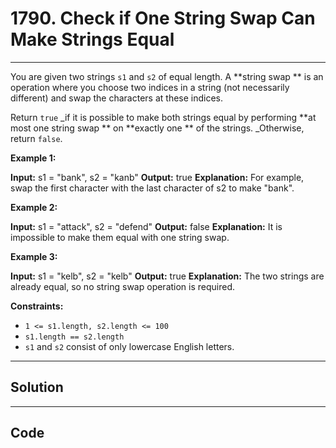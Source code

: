# 1790. Check if One String Swap Can Make Strings Equal

---

You are given two strings `s1` and `s2` of equal length. A **string swap ** is an operation where you choose two indices in a string (not necessarily different) and swap the characters at these indices.

Return `true` _if it is possible to make both strings equal by performing **at most one string swap ** on **exactly one ** of the strings. _Otherwise, return `false`.

 

**Example 1:**


**Input:** s1 = "bank", s2 = "kanb"
**Output:** true
**Explanation:** For example, swap the first character with the last character of s2 to make "bank".


**Example 2:**


**Input:** s1 = "attack", s2 = "defend"
**Output:** false
**Explanation:** It is impossible to make them equal with one string swap.


**Example 3:**


**Input:** s1 = "kelb", s2 = "kelb"
**Output:** true
**Explanation:** The two strings are already equal, so no string swap operation is required.


 

**Constraints:**

  * `1 <= s1.length, s2.length <= 100`
  * `s1.length == s2.length`
  * `s1` and `s2` consist of only lowercase English letters.

---

## Solution



---

## Code
```python


```